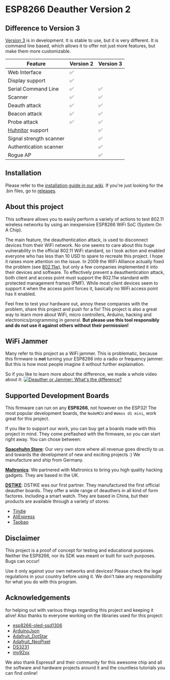 # ESP8266 Deauther Version 2

## Difference to Version 3

[Version 3](https://github.com/SpacehuhnTech/esp8266_deauther/tree/v3) is in development. It is stable to use, but it is very different.
It is command line based, which allows it to offer not just more features, but make them more customizable.

| Feature | Version 2 | Version 3 |
| ------- | --------- | --------- |
| Web Interface | ✅ | |
| Display support | ✅ | |
| Serial Command Line | ✅ | ✅ |
| Scanner | ✅ | ✅ |
| Deauth attack | ✅ | ✅ |
| Beacon attack | ✅ | ✅ |
| Probe attack | ✅ | ✅ |
| [Huhnitor](https://github.com/spacehuhntech/huhnitor) support | | ✅ |
| Signal strength scanner | | ✅ |
| Authentication scanner | | ✅ |
| Rogue AP | | ✅ |

## Installation

Please refer to the [installation guide in our wiki](https://github.com/spacehuhntech/esp8266_deauther/wiki/Installation).
If you're just looking for the .bin files, go to [releases](https://github.com/spacehuhn/esp8266_deauther/releases).

## About this project
This software allows you to easily perform a variety of actions to test 802.11 wireless networks by using an inexpensive ESP8266 WiFi SoC (System On A Chip).

The main feature, the deauthentication attack, is used to disconnect devices from their WiFi network.
No one seems to care about this huge vulnerability in the official 802.11 WiFi standard, so I took action and enabled everyone who has less than 10 USD to spare to recreate this project.
I hope it raises more attention on the issue. In 2009 the WiFi Alliance actually fixed the problem (see [802.11w](https://en.wikipedia.org/wiki/IEEE_802.11w-2009)), but only a few companies implemented it into their devices and software.
To effectively prevent a deauthentication attack, both client and access point must support the 802.11w standard with protected management frames (PMF).
While most client devices seem to support it when the access point forces it, basically no WiFi access point has it enabled.

Feel free to test your hardware out, annoy these companies with the problem, share this project and push for a fix!
This project is also a great way to learn more about WiFi, micro controllers, Arduino, hacking and electronics/programming in general.
**But please use this tool responsibly and do not use it against others without their permission!**

## WiFi Jammer

Many refer to this project as a WiFi jammer. This is problematic, because this firmware is **not** turning your ESP8266 into a radio or frequency jammer. But this is how most people imagine it without further explaination.

So if you like to learn more about the difference, we made a whole video about it:
[![Deauther or Jammer: What's the difference?](https://img.youtube.com/vi/gOyfD44A7rE/0.jpg)](https://www.youtube.com/watch?v=gOyfD44A7rE)

## Supported Development Boards

This firmware can run on any **ESP8266**, not however on the ESP32!
The most popular development boards, the `NodeMCU` and `Wemos d1 mini`, work great for this project.

If you like to support our work, you can buy get a boards made with this project in mind.
They come preflashed with the firmware, so you can start right away.
You can chose between:

**[Spacehuhn Store](https://spacehuhn.store)**:
Our very own store where all revenue goes directly to us and towards the development of new and exciting projects :)
We manufacture and ship from Germany.

**[Maltronics](https://maltronics.com/)**:
We partnered with Maltronics to bring you high quality hacking gadgets.
They are based in the UK.

**[DSTIKE](https://dstike.com/)**:
DSTIKE was our first partner. They manufactured the first official deauther boards.
They offer a wide range of deauthers in all kind of form factores. Including a smart watch.
They are based in China, but their products are available through a variety of stores:
- [Tindie](https://tindie.com/stores/lspoplove)
- [AliExpress](https://dstike.aliexpress.com/store/2996024)
- [Taobao](https://shop135375846.taobao.com)

## Disclaimer

This project is a proof of concept for testing and educational purposes.
Neither the ESP8266, nor its SDK was meant or built for such purposes. Bugs can occur!

Use it only against your own networks and devices!
Please check the legal regulations in your country before using it.
We don't take any responsibility for what you do with this program.

## Acknowledgements


for helping out with various things regarding this project and keeping it alive!
Also thanks to everyone working on the libraries used for this project:

- [esp8266-oled-ssd1306](https://github.com/ThingPulse/esp8266-oled-ssd1306)
- [ArduinoJson](https://github.com/bblanchon/ArduinoJson)
- [Adafruit_DotStar](https://github.com/adafruit/Adafruit_DotStar)
- [Adafruit_NeoPixel](https://github.com/adafruit/Adafruit_NeoPixel)
- [DS3231](https://github.com/NorthernWidget/DS3231)
- [my92xx](https://github.com/xoseperez/my92xx)

We also thank Espressif and their community for this awesome chip and all the software and hardware projects around it and the countless tutorials you can find online!
